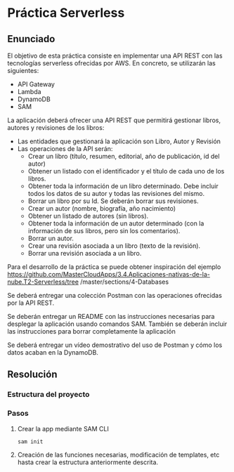 # Práctica Serverless

## Enunciado
El objetivo de esta práctica consiste en implementar una API REST con las tecnologías
serverless ofrecidas por AWS. En concreto, se utilizarán las siguientes:
* API Gateway
* Lambda
* DynamoDB
* SAM

La aplicación deberá ofrecer una API REST que permitirá gestionar libros, autores y
revisiones de los libros:
* Las entidades que gestionará la aplicación son Libro, Autor y Revisión
* Las operaciones de la API serán:
     * Crear un libro (título, resumen, editorial, año de publicación, id del autor)
     * Obtener un listado con el identificador y el título de cada uno de los libros.
     * Obtener toda la información de un libro determinado. Debe incluir todos los
datos de su autor y todas las revisiones del mismo.
     * Borrar un libro por su Id. Se deberán borrar sus revisiones.
     * Crear un autor (nombre, biografía, año nacimiento)
     * Obtener un listado de autores (sin libros).
     * Obtener toda la información de un autor determinado (con la información de
sus libros, pero sin los comentarios).
     * Borrar un autor.
     * Crear una revisión asociada a un libro (texto de la revisión).
     * Borrar una revisión asociada a un libro.

Para el desarrollo de la práctica se puede obtener inspiración del ejemplo
https://github.com/MasterCloudApps/3.4.Aplicaciones-nativas-de-la-nube.T2-Serverless/tree
/master/sections/4-Databases

Se deberá entregar una colección Postman con las operaciones ofrecidas por la API REST.

Se deberán entregar un README con las instrucciones necesarias para desplegar la
aplicación usando comandos SAM. También se deberán incluir las instrucciones para borrar
completamente la aplicación

Se deberá entregar un vídeo demostrativo del uso de Postman y cómo los datos acaban en
la DynamoDB.

## Resolución

### Estructura del proyecto

### Pasos
1. Crear la app mediante SAM CLI
    ```shell 
   sam init
    ```
2. Creación de las funciones necesarias, modificación de templates, etc hasta crear la estructura anteriormente descrita.